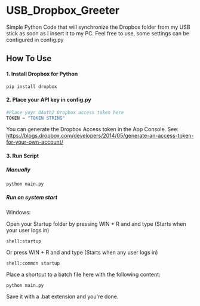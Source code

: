 
# USB_Dropbox_Greeter
Simple Python Code that will synchronize the Dropbox folder from my USB stick as soon as I insert it to my PC.
Feel free to use, some settings can be configured in config.py
## How To Use
#### 1. Install Dropbox for Python
```
pip install dropbox
```
#### 2. Place your API key in config.py
```python
#Place yoyr OAuth2 Dropbox access token here
TOKEN = "TOKEN STRING"
```
You can generate the Dropbox Access token in the App Console.
See: https://blogs.dropbox.com/developers/2014/05/generate-an-access-token-for-your-own-account/

#### 3. Run Script
##### Manually
```
python main.py
```
##### Run on system start
Windows:

Open your Startup folder by pressing WIN + R and and type (Starts when your user logs in)
```
shell:startup
```
Or press WIN + R and and type (Starts when any user logs in)
```
shell:common startup
```
Place a shortcut to a batch file here with the following content:
```
python main.py
```
Save it with a .bat extension and you're done.
